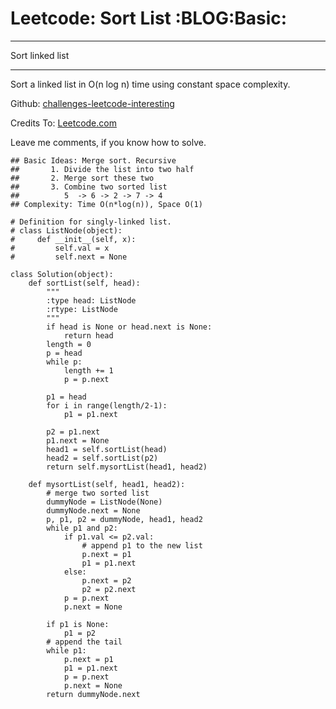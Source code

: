 # Leetcode: Sort List     :BLOG:Basic:


---

Sort linked list  

---

Sort a linked list in O(n log n) time using constant space complexity.  

Github: [challenges-leetcode-interesting](https://github.com/DennyZhang/challenges-leetcode-interesting/tree/master/sort-list)  

Credits To: [Leetcode.com](https://leetcode.com/problems/sort-list/description/)  

Leave me comments, if you know how to solve.  

    ## Basic Ideas: Merge sort. Recursive
    ##       1. Divide the list into two half
    ##       2. Merge sort these two
    ##       3. Combine two sorted list
    ##          5  -> 6 -> 2 -> 7 -> 4
    ## Complexity: Time O(n*log(n)), Space O(1)
    
    # Definition for singly-linked list.
    # class ListNode(object):
    #     def __init__(self, x):
    #         self.val = x
    #         self.next = None
    
    class Solution(object):
        def sortList(self, head):
            """
            :type head: ListNode
            :rtype: ListNode
            """
            if head is None or head.next is None:
                return head
            length = 0
            p = head
            while p:
                length += 1
                p = p.next
    
            p1 = head
            for i in range(length/2-1):
                p1 = p1.next
    
            p2 = p1.next
            p1.next = None
            head1 = self.sortList(head)
            head2 = self.sortList(p2)
            return self.mysortList(head1, head2)
    
        def mysortList(self, head1, head2):
            # merge two sorted list
            dummyNode = ListNode(None)
            dummyNode.next = None
            p, p1, p2 = dummyNode, head1, head2
            while p1 and p2:
                if p1.val <= p2.val:
                    # append p1 to the new list
                    p.next = p1
                    p1 = p1.next
                else:
                    p.next = p2
                    p2 = p2.next
                p = p.next
                p.next = None
    
            if p1 is None:
                p1 = p2
            # append the tail
            while p1:
                p.next = p1
                p1 = p1.next
                p = p.next
                p.next = None
            return dummyNode.next